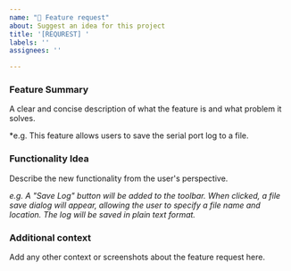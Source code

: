 ```yaml
---
name: "🚀 Feature request"
about: Suggest an idea for this project
title: '[REQUREST] '
labels: ''
assignees: ''

---
```


### Feature Summary
A clear and concise description of what the feature is and what problem it solves.

*e.g. This feature allows users to save the serial port log to a file. 

### Functionality Idea
Describe the new functionality from the user's perspective.

*e.g. A "Save Log" button will be added to the toolbar. When clicked, a file save dialog will appear, allowing the user to specify a file name and location. The log will be saved in plain text format.*

### Additional context
Add any other context or screenshots about the feature request here.
